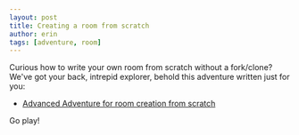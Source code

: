 ```yaml
---
layout: post
title: Creating a room from scratch
author: erin
tags: [adventure, room]
---
```


Curious how to write your own room from scratch without a fork/clone? We've got your back, intrepid explorer, behold this adventure written just for you:

* [Advanced Adventure for room creation from scratch](/walkthroughs/advanced/room-from-scratch.html)

Go play!
